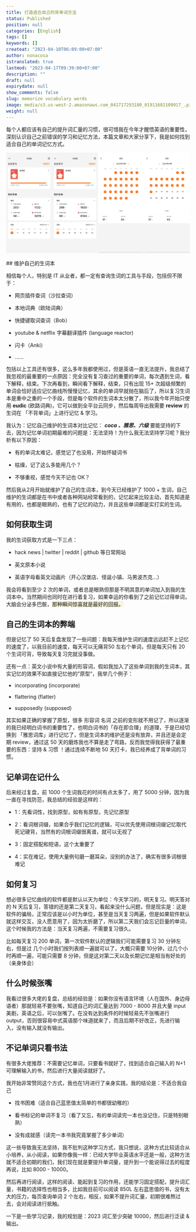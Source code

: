 ```yaml
---
title: 打造适合自己的背单词方法
status: Published
position: null
categories: [English]
tags: []
keywords: []
createat: "2023-04-10T06:09:00+07:00"
author: nonacosa
istranslated: true
lastmod: "2023-04-17T09:39:00+07:00"
description: ""
draft: null
expirydate: null
show_comments: false
slug: memorize vocabulary words
image: media/s3.us-west-2.amazonaws.com_041717293180_01911681109917_.pic.jpg
weight: null
---
```

每个人都应该有自己的提升词汇量的习惯，很可惜我在今年才醒悟英语的重要性，深刻认识自己之前错误的学习和记忆方法，本篇文章和大家分享下，我是如何找到适合自己的单词记忆方式。

![](media/s3.us-west-2.amazonaws.com_62b12b3c-c051-4079-86a5-08f430c4c265.jpeg)

<!--more-->## 维护自己的生词本
相信每个人，特别是 IT 从业者，都一定有查询生词的工具与手段，包括但不限于：

- 网页插件查词（沙拉查词）

- 本地词典（欧陆词典）

- 快捷键取词查词（Bob）

- youtube & netflix 字幕翻译插件 (language reactor)

- 闪卡（Anki）

- ……

包括以上工具还有很多，这么多年我都使用过，但是英语一直无法提升，我总结了我忽视的最重要的一点原因：完全没有复习查过的重要的单词，每次遇到生词，看下解释，结束。下次再看到，瞬间看下解释，结束，只有出现 15+ 次超级频繁的单词会恰好适应记忆曲线所慢慢记忆，其余的单词早就抛在脑后了，所以复习生词本是重中之重的一个手段，但是每个软件的生词本太分散了，所以我今年开始只使用 **eudic** (欧路词典)，它可以做到全平台云同步，然后每周导出我需要 **review** 的生词在 「不背单词」上进行记忆 & 学习。

我认为：记忆自己维护的生词本对比记忆： ***coca 、雅思、六级*** 要能坚持的下去，因为记忆单词初期最难的问题是：无法坚持！为什么我无法坚持学习呢？我分析有以下原因：

- 有的单词太难记，感觉记了也没用，开始怀疑词书

- 枯燥，记了这么多能用几个？

- 不够重视，感觉今天不记也 OK？

然后我从2月开始就维护了自己的生词本，到今天已经维护了 1000 + 生词，自己维护的生词都是在书中或者各种网站经常看到的，记忆起来比较主动，首先知道是有用的，也都是眼熟的，也有了记忆的动力，并且这些单词都是实打实的生词。



## 如何获取生词
我的生词获取方式是一下三点：

- hack news | twitter | reddit | github 等日常网站

- 英文原本小说

- 英语字母看英文动画片（开心汉堡店、怪诞小镇、马男波杰克…）

我会将看到至少 2 次的单词，或者总是眼熟但那是不明其意的单词加入到我的生词本中。当然期间也同时在进行着复习，如果幸运的你看到了之前记忆过得单词，大脑会分泌多巴胺，<span style="background-color: rgba(251, 243, 219, 1);">那种瞬间惊喜就是最好的回报。</span>

## 自己的生词本的弊端
但是记忆了 50 天后复盘发现了一些问题：我每天维护生词的速度远远赶不上记忆的速度了，以我目前的速度，每天可以无痛背50 左右个单词，但是每天只有 20 个生词可背，导致每天复习完就没事做。

还有一点：英文小说中有大量的形容词，假如我加入了这些单词到我的生词本，其实记忆的效果不如直接记忆他的”原型“，我举几个例子：

- incorporating (incorporate)

- flattering (flatter)

- supposedly (supposed)

其实如果正确的掌握了原型，很多 形容词 名词 之前的变形就不用记了，所以逐渐的我已经明白词书的重要性了，也明白词书的「存在即合理」的道理，于是已经切换到 「雅思词库」进行记忆了，但是生词本的维护还是没有放弃，并且还是会定期 review，通过这 50 天的磨炼我也不算是走了弯路，反而我觉得我获得了最重要的东西：坚持 & 习惯 ！通过连续不断地 50 天打卡，我已经养成了背单词的习惯。



## 记单词在记什么
后来经过复盘，前 1000 个生词我花的时间有点太多了，用了 5000 分钟，因为我一直在寻找防范，我总结的经验是这样的：

- 1：先看词性，找到原型，如有有原型，先记忆原型

- 2：看词根词缀，如果合乎我们记忆的逻辑，可以优先使用词根词缀记忆取代死记硬背，当然有的词根词缀很离谱，就可以无视了

- 3：固定搭配和短语，这个太重要了

- 4：实在难记，使用大量例句磨一磨耳朵，没别的办法了，确实有很多词根很难记



## 如何复习
想必很多记忆曲线的软件都是默认以天为单位：今天学习的，明天复习。明天答对的 N 天后复习，答错的还是第二天复习，看起来没什么问题，但是现实是：这是软件的骗局，正常应该是以小时为单位，甚至是当天复习两遍，但是如果软件默认就这样交互，没人愿意用了，因为太折磨了，所以第二天我们会忘记巨量的单词，这个时候我的方法是：当天复习两遍，不需要复习很久。

比如每天复习 200 单词，第一次软件默认的逻辑我们可能需要复习 30 分钟左右，但是过 几个小时我们按列表顺一遍就可以了，大概只需要 10分钟，过几个小时再顺一遍，可能只需要 8 分钟，但是这对第二天以及长期记忆是相当有好处的（亲身体会）



## 什么时候张嘴
我看过很多大佬的复盘，总结的经验是：如果你没有语言环境（人在国外、身边母语者）那就轻易不要张嘴，知道自己的词汇量达到 7000 - 8000 并且大量 input 美剧，英语之后，可以张嘴了。在没有达到条件的时候轻易先不张嘴进行 output，否则很容易中式英语那个味道就来了，而且后期不好改正，先进行输入，没有输入就没有输出。



## 不记单词只看书法
有很多大佬推荐：不需要记忆单词，只要看书就好了，找到适合自己输入的 N+1 可理解输入的书，然后进行大量阅读就好了。

我开始非常赞同这个方式，我也在1月进行了亲身实践，我的结论是：不适合我自己

- 找书困难（适合自己蓝思值太简单的书都很幼稚的）

- 看书标记的单词不复习（看了又忘，有的单词读完一本也没记住，只是特别眼熟）

- 没有成就感（读完一本书我究竟掌握了多少单词）

这一些导致我无法坚持，我不批判这种学习方式，我只想说，这种方式比较适合从小培养，从小阅读，如果你像我一样：已经大学毕业英语水平还是一般，这种方法就不适合初期的我们，我们现在就是要提升单词量，提升到一个能说得过去的程度再说，比如 8000 - 10000。

然后再进行阅读，这样的阅读、能起到复习的作用，还能学习固定搭配，提升词汇量，书籍的选择性也相当多，比如我目前可以阅读 850L 左右蓝思值的书，没有太大的压力，每页查询单词 2 个左右，相反，如果不提升词汇量，初期很难熬过去，会对阅读进行抵触。



一下是一些学习记录，我的规划是：2023 词汇至少突破 10000，然后进行泛读 & 输出。



